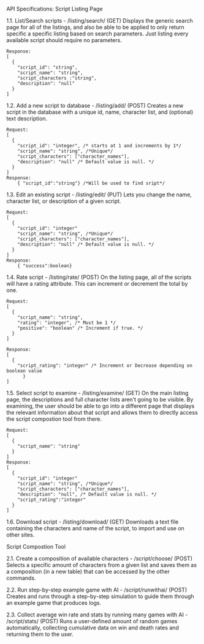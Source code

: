 API Specifications:
Script Listing Page

1.1. List/Search scripts - /listing/search/ (GET)
	Displays the generic search page for all of the listings, and also be able to be applied to only return specific a specific listing based on search parameters. Just listing every available script should require no parameters. 
	
 	Response:  
 	[ 
  	  {
     	"script_id": "string", 
		"script_name": "string", 
 		"script_characters :"string", 
   		"description": "null"
	  } 
	]

1.2. Add a new script to database - /listing/add/ (POST)
  Creates a new script in the database with a unique id, name, character list, and (optional) text description. 

	Request: 
  	[ 
  	  {
     	"script_id": "integer", /* starts at 1 and increments by 1*/
	 	"script_name": "string", /*Unique*/
  		"script_characters": ["character_names"],
  		"description": "null" /* Default value is null. */
  	  } 
  	]
	Response: 
		{ "script_id":"string"} /*Will be used to find sript*/ 

1.3. Edit an existing script - /listing/edit/ (PUT)
  Lets you change the name, character list, or description of a given script.
	
 	Request: 
	[  
 	  {
    	"script_id": "integer"
  		"script_name": "string", /*Unique*/
  		"script_characters": ["character_names"],
  		"description": "null" /* Default value is null. */
  	  } 
  	]
	Response:
		{ "success":boolean} 

1.4. Rate script - /listing/rate/ (POST)
  On the listing page, all of the scripts will have a rating attribute. This can increment or decrement the total by one. 

  	Request:
	[  
 	  {
    	"script_name": "string", 
  		"rating": "integer", /* Must be 1 */
  		"positive": "boolean" /* Increment if true. */
  	  } 
  	]
 
 	Response:
  	[
   	  {
		"script_rating": "integer" /* Increment or Decrease depending on boolean value	
      	  }
	]
1.5. Select script to examine - /listing/examine/ (GET)
  On the main listing page, the descriptions and full character lists aren't going to be visible. By examining, the user should be able to go into a different page that displays the relevant information about that script and allows them to directly access the script compostion tool from there.
	
 	Request:
 	[  
 	  {
		"script_name": "string"
   	  }
	]
  	Response: 
	[  
 	  {
    	"script_id": "integer"
  		"script_name": "string", /*Unique*/
  		"script_characters": ["character_names"],
  		"description": "null", /* Default value is null. */
    	"script_rating":"integer"
  	  } 
  	]

1.6. Download script - /listing/download/ (GET)
  Downloads a text file containing the characters and name of the script, to import and use on other sites.

Script Compostion Tool

2.1. Create a composition of available characters - /script/choose/ (POST)
  Selects a specific amount of characters from a given list and saves them as a composition (in a new table) that can be accessed by the other commands.

2.2. Run step-by-step example game with AI - /script/runwithai/ (POST)
  Creates and runs through a step-by-step simulation to guide them through an example game that produces logs.

2.3. Collect average win rate and stats by running many games with AI - /script/stats/ (POST)
  Runs a user-defined amount of random games automatically, collecting cumulative data on win and death rates and returning them to the user.
